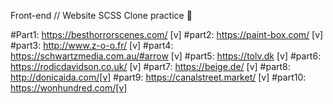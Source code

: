 Front-end // Website SCSS Clone practice 🤪

#Part1: https://besthorrorscenes.com/ [v]
#part2: https://paint-box.com/ [v]
#part3: http://www.z-o-o.fr/ [v]
#part4: https://schwartzmedia.com.au/#arrow [v]
#part5: https://tolv.dk [v]
#part6: https://rodicdavidson.co.uk/ [v]
#part7: https://beige.de/ [v]
#part8: http://donicaida.com/[v]
#part9: https://canalstreet.market/ [v]
#part10: https://wonhundred.com/[v]
